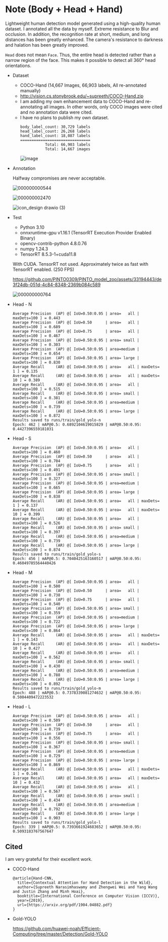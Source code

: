 # Note (Body + Head + Hand)
Lightweight human detection model generated using a high-quality human dataset. I annotated all the data by myself. Extreme resistance to Blur and occlusion. In addition, the recognition rate at short, medium, and long distances has been greatly enhanced. The camera's resistance to darkness and halation has been greatly improved.

`Head` does not mean `Face`. Thus, the entire head is detected rather than a narrow region of the face. This makes it possible to detect all 360° head orientations.

- Dataset
  - COCO-Hand (14,667 Images, 66,903 labels, All re-annotated manually)
  - http://vision.cs.stonybrook.edu/~supreeth/COCO-Hand.zip
  - I am adding my own enhancement data to COCO-Hand and re-annotating all images. In other words, only COCO images were cited and no annotation data were cited.
  - I have no plans to publish my own dataset.
    ```
    body_label_count: 30,729 labels
    head_label_count: 26,268 labels
    hand_label_count: 18,087 labels
    ===============================
               Total: 66,903 labels
               Total: 14,667 images
    ```
    ![image](https://github.com/PINTO0309/PINTO_model_zoo/assets/33194443/22b56779-928b-44d8-944c-25431b83e24f)
- Annotation

  Halfway compromises are never acceptable.

  ![000000000544](https://github.com/PINTO0309/PINTO_model_zoo/assets/33194443/557b932b-767b-4f8c-87f5-75f403fa9c50)

  ![000000002470](https://github.com/PINTO0309/PINTO_model_zoo/assets/33194443/c1809eeb-7b2c-41de-a519-9834c804c656)

  ![icon_design drawio (3)](https://github.com/PINTO0309/PINTO_model_zoo/assets/33194443/72740ed3-ae9f-4ab7-9b20-bea62c58c7ac)

- Test
  - Python 3.10
  - onnxruntime-gpu v1.16.1 (TensorRT Execution Provider Enabled Binary)
  - opencv-contrib-python 4.8.0.76
  - numpy 1.24.3
  - TensorRT 8.5.3-1+cuda11.8

  With CUDA. TensorRT not used. Approximately twice as fast with TensorRT enabled. (250 FPS)

  https://github.com/PINTO0309/PINTO_model_zoo/assets/33194443/de3f24db-051d-4c84-8348-2369b084c589

  ![000000000764](https://github.com/PINTO0309/PINTO_model_zoo/assets/33194443/ec57bec0-6655-499f-a78a-072082da38ac)

- Head - N
  ```
  Average Precision  (AP) @[ IoU=0.50:0.95 | area=   all | maxDets=100 ] = 0.443
  Average Precision  (AP) @[ IoU=0.50      | area=   all | maxDets=100 ] = 0.689
  Average Precision  (AP) @[ IoU=0.75      | area=   all | maxDets=100 ] = 0.467
  Average Precision  (AP) @[ IoU=0.50:0.95 | area= small | maxDets=100 ] = 0.303
  Average Precision  (AP) @[ IoU=0.50:0.95 | area=medium | maxDets=100 ] = 0.654
  Average Precision  (AP) @[ IoU=0.50:0.95 | area= large | maxDets=100 ] = 0.830
  Average Recall     (AR) @[ IoU=0.50:0.95 | area=   all | maxDets=  1 ] = 0.135
  Average Recall     (AR) @[ IoU=0.50:0.95 | area=   all | maxDets= 10 ] = 0.389
  Average Recall     (AR) @[ IoU=0.50:0.95 | area=   all | maxDets=100 ] = 0.515
  Average Recall     (AR) @[ IoU=0.50:0.95 | area= small | maxDets=100 ] = 0.381
  Average Recall     (AR) @[ IoU=0.50:0.95 | area=medium | maxDets=100 ] = 0.739
  Average Recall     (AR) @[ IoU=0.50:0.95 | area= large | maxDets=100 ] = 0.872
  Results saved to runs/train/gold_yolo-n
  Epoch: 462 | mAP@0.5: 0.6892104619015829 | mAP@0.50:0.95: 0.4427396559181031
  ```

- Head - S
  ```
  Average Precision  (AP) @[ IoU=0.50:0.95 | area=   all | maxDets=100 ] = 0.460
  Average Precision  (AP) @[ IoU=0.50      | area=   all | maxDets=100 ] = 0.704
  Average Precision  (AP) @[ IoU=0.75      | area=   all | maxDets=100 ] = 0.491
  Average Precision  (AP) @[ IoU=0.50:0.95 | area= small | maxDets=100 ] = 0.327
  Average Precision  (AP) @[ IoU=0.50:0.95 | area=medium | maxDets=100 ] = 0.665
  Average Precision  (AP) @[ IoU=0.50:0.95 | area= large | maxDets=100 ] = 0.838
  Average Recall     (AR) @[ IoU=0.50:0.95 | area=   all | maxDets=  1 ] = 0.137
  Average Recall     (AR) @[ IoU=0.50:0.95 | area=   all | maxDets= 10 ] = 0.399
  Average Recall     (AR) @[ IoU=0.50:0.95 | area=   all | maxDets=100 ] = 0.526
  Average Recall     (AR) @[ IoU=0.50:0.95 | area= small | maxDets=100 ] = 0.397
  Average Recall     (AR) @[ IoU=0.50:0.95 | area=medium | maxDets=100 ] = 0.739
  Average Recall     (AR) @[ IoU=0.50:0.95 | area= large | maxDets=100 ] = 0.874
  Results saved to runs/train/gold_yolo-s
  Epoch: 456 | mAP@0.5: 0.7040425163160517 | mAP@0.50:0.95: 0.46049785564440426
  ```

- Head - M
  ```
  Average Precision  (AP) @[ IoU=0.50:0.95 | area=   all | maxDets=100 ] = 0.500
  Average Precision  (AP) @[ IoU=0.50      | area=   all | maxDets=100 ] = 0.738
  Average Precision  (AP) @[ IoU=0.75      | area=   all | maxDets=100 ] = 0.540
  Average Precision  (AP) @[ IoU=0.50:0.95 | area= small | maxDets=100 ] = 0.359
  Average Precision  (AP) @[ IoU=0.50:0.95 | area=medium | maxDets=100 ] = 0.722
  Average Precision  (AP) @[ IoU=0.50:0.95 | area= large | maxDets=100 ] = 0.864
  Average Recall     (AR) @[ IoU=0.50:0.95 | area=   all | maxDets=  1 ] = 0.143
  Average Recall     (AR) @[ IoU=0.50:0.95 | area=   all | maxDets= 10 ] = 0.427
  Average Recall     (AR) @[ IoU=0.50:0.95 | area=   all | maxDets=100 ] = 0.562
  Average Recall     (AR) @[ IoU=0.50:0.95 | area= small | maxDets=100 ] = 0.430
  Average Recall     (AR) @[ IoU=0.50:0.95 | area=medium | maxDets=100 ] = 0.788
  Average Recall     (AR) @[ IoU=0.50:0.95 | area= large | maxDets=100 ] = 0.892
  Results saved to runs/train/gold_yolo-m
  Epoch: 488 | mAP@0.5: 0.7378339081274632 | mAP@0.50:0.95: 0.5004409472223532
  ```

- Head - L
  ```
  Average Precision  (AP) @[ IoU=0.50:0.95 | area=   all | maxDets=100 ] = 0.509
  Average Precision  (AP) @[ IoU=0.50      | area=   all | maxDets=100 ] = 0.739
  Average Precision  (AP) @[ IoU=0.75      | area=   all | maxDets=100 ] = 0.556
  Average Precision  (AP) @[ IoU=0.50:0.95 | area= small | maxDets=100 ] = 0.367
  Average Precision  (AP) @[ IoU=0.50:0.95 | area=medium | maxDets=100 ] = 0.729
  Average Precision  (AP) @[ IoU=0.50:0.95 | area= large | maxDets=100 ] = 0.869
  Average Recall     (AR) @[ IoU=0.50:0.95 | area=   all | maxDets=  1 ] = 0.146
  Average Recall     (AR) @[ IoU=0.50:0.95 | area=   all | maxDets= 10 ] = 0.432
  Average Recall     (AR) @[ IoU=0.50:0.95 | area=   all | maxDets=100 ] = 0.567
  Average Recall     (AR) @[ IoU=0.50:0.95 | area= small | maxDets=100 ] = 0.434
  Average Recall     (AR) @[ IoU=0.50:0.95 | area=medium | maxDets=100 ] = 0.792
  Average Recall     (AR) @[ IoU=0.50:0.95 | area= large | maxDets=100 ] = 0.903
  Results saved to runs/train/gold_yolo-l
  Epoch: 339 | mAP@0.5: 0.7393661924683652 | mAP@0.50:0.95: 0.5093183767567647
  ```

## Cited
  I am very grateful for their excellent work.
  - COCO-Hand
    ```
    @article{Hand-CNN,
      title={Contextual Attention for Hand Detection in the Wild},
      author={Supreeth Narasimhaswamy and Zhengwei Wei and Yang Wang and Justin Zhang and Minh Hoai},
      booktitle={International Conference on Computer Vision (ICCV)},
      year={2019},
      url={https://arxiv.org/pdf/1904.04882.pdf}
    }
    ```
  - Gold-YOLO

    https://github.com/huawei-noah/Efficient-Computing/tree/master/Detection/Gold-YOLO